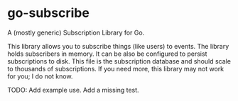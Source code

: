 # go-subscribe

A (mostly generic) Subscription Library for Go.

This library allows you to subscribe things (like users) to events.
The library holds subscribers in memory. It can be also be configured to persist
subscriptions to disk. This file is the subscription database and should scale
to thousands of subscriptions. If you need more, this library may not work for
you; I do not know.

TODO: Add example use. Add a missing test.
